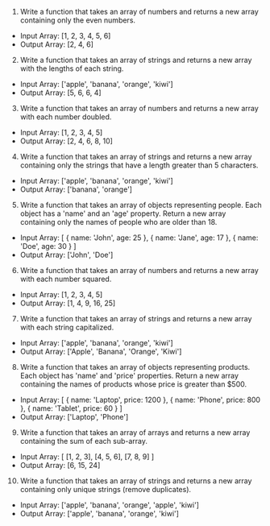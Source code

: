1. Write a function that takes an array of numbers and returns a new array containing only the even numbers.

- Input Array: [1, 2, 3, 4, 5, 6]
- Output Array: [2, 4, 6]

2. Write a function that takes an array of strings and returns a new array with the lengths of each string.

- Input Array: ['apple', 'banana', 'orange', 'kiwi']
- Output Array: [5, 6, 6, 4]

3. Write a function that takes an array of numbers and returns a new array with each number doubled.

- Input Array: [1, 2, 3, 4, 5]
- Output Array: [2, 4, 6, 8, 10]

4. Write a function that takes an array of strings and returns a new array containing only the strings that have a length greater than 5 characters.

- Input Array: ['apple', 'banana', 'orange', 'kiwi']
- Output Array: ['banana', 'orange']

5. Write a function that takes an array of objects representing people. Each object has a 'name' and an 'age' property. Return a new array containing only the names of people who are older than 18.

- Input Array:
  [
  { name: 'John', age: 25 },
  { name: 'Jane', age: 17 },
  { name: 'Doe', age: 30 }
  ]
- Output Array: ['John', 'Doe']

6. Write a function that takes an array of numbers and returns a new array with each number squared.

- Input Array: [1, 2, 3, 4, 5]
- Output Array: [1, 4, 9, 16, 25]

7. Write a function that takes an array of strings and returns a new array with each string capitalized.

- Input Array: ['apple', 'banana', 'orange', 'kiwi']
- Output Array: ['Apple', 'Banana', 'Orange', 'Kiwi']

8. Write a function that takes an array of objects representing products. Each object has 'name' and 'price' properties. Return a new array containing the names of products whose price is greater than $500.

- Input Array:
  [
  { name: 'Laptop', price: 1200 },
  { name: 'Phone', price: 800 },
  { name: 'Tablet', price: 60 }
  ]
- Output Array: ['Laptop', 'Phone']

9. Write a function that takes an array of arrays and returns a new array containing the sum of each sub-array.

- Input Array:
  [
  [1, 2, 3],
  [4, 5, 6],
  [7, 8, 9]
  ]
- Output Array: [6, 15, 24]

10. Write a function that takes an array of strings and returns a new array containing only unique strings (remove duplicates).

- Input Array: ['apple', 'banana', 'orange', 'apple', 'kiwi']
- Output Array: ['apple', 'banana', 'orange', 'kiwi']
